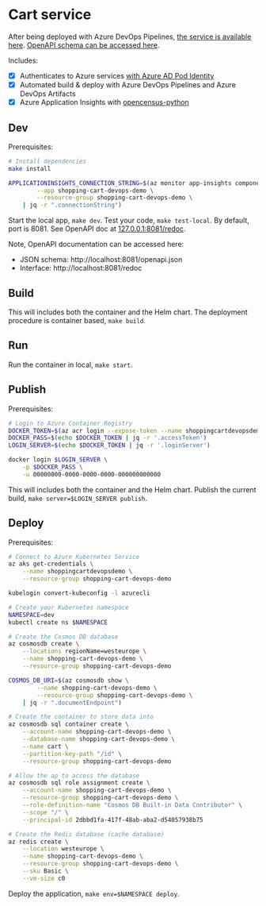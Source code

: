 # Cart service

After being deployed with Azure DevOps Pipelines, [the service is available here](https://shopping-cart-devops-demo.westeurope.cloudapp.azure.com/cart). [OpenAPI schema can be accessed here](https://shopping-cart-devops-demo.westeurope.cloudapp.azure.com/cart/openapi.json).

Includes:

- [x] Authenticates to Azure services [with Azure AD Pod Identity](https://learn.microsoft.com/en-us/azure/aks/use-azure-ad-pod-identity)
- [x] Automated build & deploy with Azure DevOps Pipelines and Azure DevOps Artifacts
- [x] Azure Application Insights with [opencensus-python](https://github.com/census-instrumentation/opencensus-python)

## Dev

Prerequisites:

```bash
# Install dependencies
make install

APPLICATIONINSIGHTS_CONNECTION_STRING=$(az monitor app-insights component show \
        --app shopping-cart-devops-demo \
        --resource-group shopping-cart-devops-demo \
    | jq -r ".connectionString")
```

Start the local app, `make dev`. Test your code, `make test-local`. By default, port is 8081. See OpenAPI doc at [127.0.0.1:8081/redoc](http://127.0.0.1:8081/redoc).

Note, OpenAPI documentation can be accessed here:

- JSON schema: http://localhost:8081/openapi.json
- Interface: http://localhost:8081/redoc

## Build

This will includes both the container and the Helm chart. The deployment procedure is container based, `make build`.

## Run

Run the container in local, `make start`.

## Publish

Prerequisites:

```bash
# Login to Azure Container Registry
DOCKER_TOKEN=$(az acr login --expose-token --name shoppingcartdevopsdemo)
DOCKER_PASS=$(echo $DOCKER_TOKEN | jq -r '.accessToken')
LOGIN_SERVER=$(echo $DOCKER_TOKEN | jq -r '.loginServer')

docker login $LOGIN_SERVER \
    -p $DOCKER_PASS \
    -u 00000000-0000-0000-0000-000000000000
```

This will includes both the container and the Helm chart. Publish the current build, `make server=$LOGIN_SERVER publish`.

## Deploy

Prerequisites:

```bash
# Connect to Azure Kubernetes Service
az aks get-credentials \
    --name shoppingcartdevopsdemo \
    --resource-group shopping-cart-devops-demo

kubelogin convert-kubeconfig -l azurecli

# Create your Kubernetes namespace
NAMESPACE=dev
kubectl create ns $NAMESPACE

# Create the Cosmos DB database
az cosmosdb create \
    --locations regionName=westeurope \
    --name shopping-cart-devops-demo \
    --resource-group shopping-cart-devops-demo

COSMOS_DB_URI=$(az cosmosdb show \
        --name shopping-cart-devops-demo \
        --resource-group shopping-cart-devops-demo \
    | jq -r ".documentEndpoint")

# Create the container to store data into
az cosmosdb sql container create \
    --account-name shopping-cart-devops-demo \
    --database-name shopping-cart-devops-demo \
    --name cart \
    --partition-key-path "/id" \
    --resource-group shopping-cart-devops-demo

# Allow the ap to access the database
az cosmosdb sql role assignment create \
    --account-name shopping-cart-devops-demo \
    --resource-group shopping-cart-devops-demo \
    --role-definition-name "Cosmos DB Built-in Data Contributor" \
    --scope "/" \
    --principal-id 2dbbd1fa-417f-48ab-aba2-d54057938b75

# Create the Redis database (cache database)
az redis create \
    --location westeurope \
    --name shopping-cart-devops-demo \
    --resource-group shopping-cart-devops-demo \
    --sku Basic \
    --vm-size c0
```

Deploy the application, `make env=$NAMESPACE deploy`.
